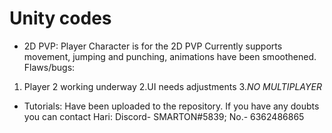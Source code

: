 # Unity codes
* 2D PVP:
Player Character is for the 2D PVP
Currently supports movement, jumping and punching, animations have been smoothened. 
Flaws/bugs:
1. Player 2 working underway
2.UI needs adjustments
3.*NO MULTIPLAYER*

* Tutorials:
Have been uploaded to the repository.
If you have any doubts you can contact Hari: Discord- SMARTON#5839; No.- 6362486865
